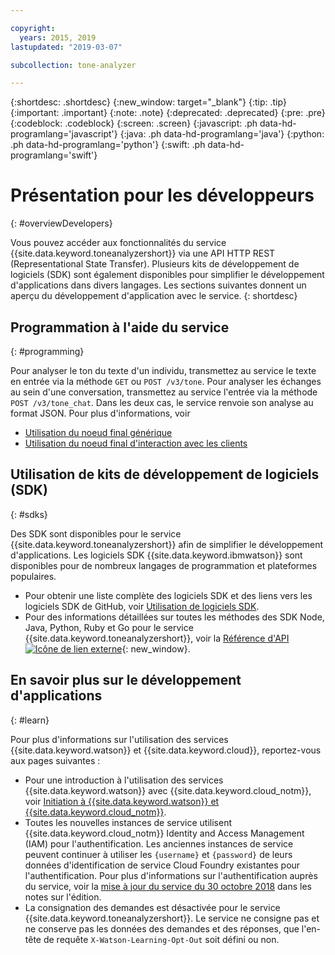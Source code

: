 ```yaml
---

copyright:
  years: 2015, 2019
lastupdated: "2019-03-07"

subcollection: tone-analyzer

---
```


{:shortdesc: .shortdesc}
{:new_window: target="_blank"}
{:tip: .tip}
{:important: .important}
{:note: .note}
{:deprecated: .deprecated}
{:pre: .pre}
{:codeblock: .codeblock}
{:screen: .screen}
{:javascript: .ph data-hd-programlang='javascript'}
{:java: .ph data-hd-programlang='java'}
{:python: .ph data-hd-programlang='python'}
{:swift: .ph data-hd-programlang='swift'}

# Présentation pour les développeurs
{: #overviewDevelopers}

Vous pouvez accéder aux fonctionnalités du service {{site.data.keyword.toneanalyzershort}} via une API HTTP REST (Representational State Transfer). Plusieurs kits de développement de logiciels (SDK) sont également disponibles pour simplifier le développement d'applications dans divers langages. Les sections suivantes donnent un aperçu du développement d'application avec le service.
{: shortdesc}

## Programmation à l'aide du service
{: #programming}

Pour analyser le ton du texte d'un individu, transmettez au service le texte en entrée via la méthode `GET` ou `POST /v3/tone`. Pour analyser les échanges au sein d'une conversation, transmettez au service l'entrée via la méthode `POST /v3/tone_chat`. Dans les deux cas, le service renvoie son analyse au format JSON. Pour plus d'informations, voir 

-   [Utilisation du noeud final générique](/docs/services/tone-analyzer?topic=tone-analyzer-utgpe)
-   [Utilisation du noeud final d'interaction avec les clients](/docs/services/tone-analyzer?topic=tone-analyzer-utco)

## Utilisation de kits de développement de logiciels (SDK)
{: #sdks}

Des SDK sont disponibles pour le service {{site.data.keyword.toneanalyzershort}} afin de simplifier le développement d'applications. Les logiciels SDK {{site.data.keyword.ibmwatson}} sont disponibles pour de nombreux langages de programmation et plateformes populaires.

-   Pour obtenir une liste complète des logiciels SDK et des liens vers les logiciels SDK de GitHub, voir [Utilisation de logiciels SDK](/docs/services/watson?topic=watson-using-sdks).
-   Pour des informations détaillées sur toutes les méthodes des SDK Node, Java, Python, Ruby et Go pour le service {{site.data.keyword.toneanalyzershort}}, voir la [Référence d'API ![Icône de lien externe](../../icons/launch-glyph.svg "Icône de lien externe")](https://{DomainName}/apidocs/tone-analyzer){: new_window}. 

## En savoir plus sur le développement d'applications
{: #learn}

Pour plus d'informations sur l'utilisation des services {{site.data.keyword.watson}} et {{site.data.keyword.cloud}}, reportez-vous aux pages suivantes :

-   Pour une introduction à l'utilisation des services {{site.data.keyword.watson}} avec {{site.data.keyword.cloud_notm}}, voir [Initiation à {{site.data.keyword.watson}} et {{site.data.keyword.cloud_notm}}](/docs/services/watson?topic=watson-about).
-   Toutes les nouvelles instances de service utilisent {{site.data.keyword.cloud_notm}} Identity and Access Management (IAM) pour l'authentification. Les anciennes instances de service peuvent continuer à utiliser les `{username}` et `{password}` de leurs données d'identification de service Cloud Foundry existantes pour l'authentification. Pour plus d'informations sur l'authentification auprès du service, voir la [mise à jour du service du 30 octobre 2018](/docs/services/tone-analyzer?topic=tone-analyzer-rnrn#October2018) dans les notes sur l'édition.
-   La consignation des demandes est désactivée pour le service {{site.data.keyword.toneanalyzershort}}. Le service ne consigne pas et ne conserve pas les données des demandes et des réponses, que l'en-tête de requête `X-Watson-Learning-Opt-Out` soit défini ou non. 
